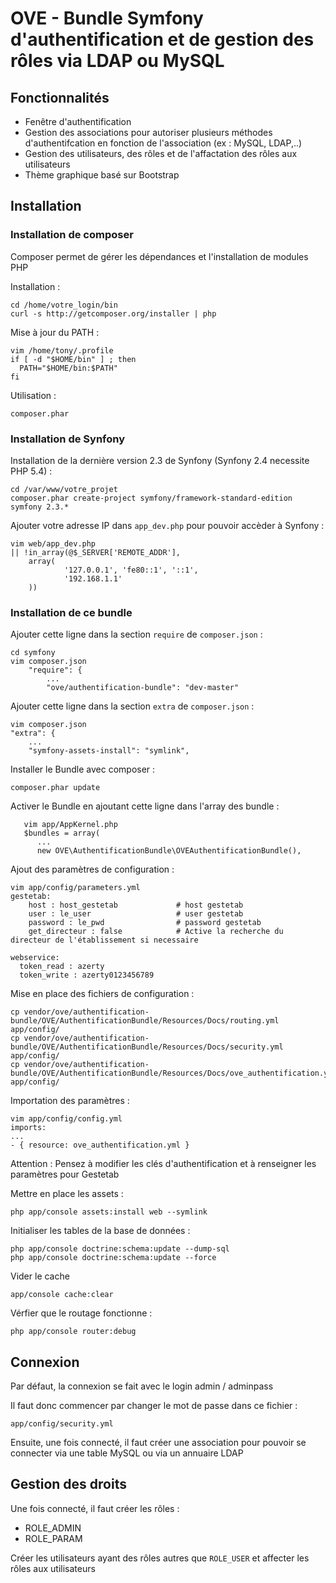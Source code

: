 OVE - Bundle Symfony d'authentification et de gestion des rôles via LDAP ou MySQL
=========================



## Fonctionnalités

* Fenêtre d'authentification
* Gestion des associations pour autoriser plusieurs méthodes d'authentifcation en fonction de l'association (ex : MySQL, LDAP,..)
* Gestion des utilisateurs, des rôles et de l'affactation des rôles aux utilisateurs
* Thème graphique basé sur Bootstrap 



## Installation


### Installation de composer

Composer permet de gérer les dépendances et l'installation de modules PHP

Installation : 

    cd /home/votre_login/bin
    curl -s http://getcomposer.org/installer | php

Mise à jour du PATH : 

    vim /home/tony/.profile 
    if [ -d "$HOME/bin" ] ; then
      PATH="$HOME/bin:$PATH"
    fi
    
Utilisation : 

    composer.phar

### Installation de Synfony

Installation de la dernière version 2.3 de Synfony (Synfony 2.4 necessite PHP 5.4) : 

    cd /var/www/votre_projet
    composer.phar create-project symfony/framework-standard-edition symfony 2.3.*


Ajouter votre adresse IP dans `app_dev.php` pour pouvoir accèder à Synfony : 

    vim web/app_dev.php
    || !in_array(@$_SERVER['REMOTE_ADDR'],
        array(
                '127.0.0.1', 'fe80::1', '::1',
                '192.168.1.1'
        ))



### Installation de ce bundle 

Ajouter cette ligne dans la section `require` de `composer.json` :

    cd symfony
    vim composer.json
        "require": {
            ...
            "ove/authentification-bundle": "dev-master"


Ajouter cette ligne dans la section `extra` de `composer.json` :

    vim composer.json
    "extra": {
        ...
        "symfony-assets-install": "symlink",

Installer le Bundle avec composer : 

    composer.phar update

Activer le Bundle en ajoutant cette ligne dans l'array des bundle : 

       vim app/AppKernel.php
       $bundles = array(
          ...
          new OVE\AuthentificationBundle\OVEAuthentificationBundle(),


Ajout des paramètres de configuration : 
    
    vim app/config/parameters.yml
    gestetab:
        host : host_gestetab             # host gestetab
        user : le_user                   # user gestetab
        password : le_pwd                # password gestetab
        get_directeur : false            # Active la recherche du directeur de l'établissement si necessaire

    webservice:
      token_read : azerty
      token_write : azerty0123456789




Mise en place des fichiers de configuration : 

    cp vendor/ove/authentification-bundle/OVE/AuthentificationBundle/Resources/Docs/routing.yml app/config/
    cp vendor/ove/authentification-bundle/OVE/AuthentificationBundle/Resources/Docs/security.yml app/config/
    cp vendor/ove/authentification-bundle/OVE/AuthentificationBundle/Resources/Docs/ove_authentification.yml app/config/


Importation des paramètres : 
    
    vim app/config/config.yml 
    imports:
    ...
    - { resource: ove_authentification.yml }


Attention : Pensez à modifier les clés d'authentification et à renseigner les paramètres pour Gestetab



Mettre en place les assets : 

    php app/console assets:install web --symlink


Initialiser les tables de la base de données : 

    php app/console doctrine:schema:update --dump-sql
    php app/console doctrine:schema:update --force


Vider le cache

    app/console cache:clear


Vérfier que le routage fonctionne : 

    php app/console router:debug



## Connexion

Par défaut, la connexion se fait avec le login admin / adminpass

Il faut donc commencer par changer le mot de passe dans ce fichier : 

    app/config/security.yml

Ensuite, une fois connecté, il faut créer une association pour pouvoir se connecter via une table MySQL ou via un annuaire LDAP




## Gestion des droits

Une fois connecté, il faut créer les rôles : 
  
  * ROLE_ADMIN
  * ROLE_PARAM

Créer les utilisateurs ayant des rôles autres que `ROLE_USER` et affecter les rôles aux utilisateurs
  





